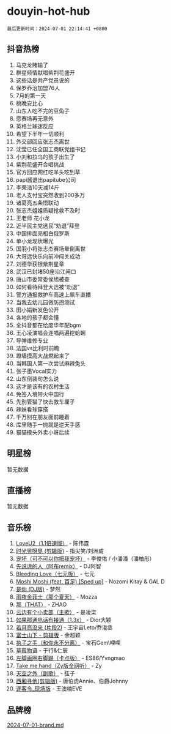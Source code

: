 # douyin-hot-hub

`最后更新时间：2024-07-01 22:14:41 +0800`

## 抖音热榜

1. 马克龙赌输了
1. 群星倾情献唱紫荆花盛开
1. 这些话是共产党员说的
1. 保罗乔治加盟76人
1. 7月的第一天
1. 桃晚安比心
1. 山东人吃不完的豆角子
1. 愿赛场再无意外
1. 英格兰球迷反应
1. 希望下半年一切顺利
1. 外交部回应张志杰离世
1. 沈莹已任全国工商联党组书记
1. 小刘和拉乌的孩子出生了
1. 紫荆花盛开合唱挑战
1. 官方回应网红吃羊头吃到草
1. papi酱退出papitube公司
1. 李荣浩10天减14斤
1. 老人支付宝突然收到200多万
1. 诸葛亮五条悟联动
1. 张志杰姐姐质疑抢救不及时
1. 王老师 花小龙
1. 近半民主党选民“劝退”拜登
1. 中国排面亮相白俄罗斯
1. 单小龙现状曝光
1. 国羽小将张志杰赛场晕倒离世
1. 大哥远快乐向前冲闯关成功
1. 刘德华获银紫荆星章
1. 武汉已封堵50座沿江闸口
1. 唐山市委常委侯旭被查
1. 如何看待拜登大选被“劝退”
1. 警方通报救护车高速上飙车直播
1. 当我去幼儿园做防拐测试
1. 田小娟新发色公开
1. 各地的孩子都会懂
1. 全抖音都在给度华年配bgm
1. 王心凌演唱会连唱两遍挖蛤蜊
1. 导弹维修专业
1. 法国vs比利时前瞻
1. 蹬墙摸高大战燃起来了
1. 当韩国人第一次尝试麻辣兔头
1. 张子墨Vocal实力
1. 山东倒装句怎么说
1. 这才是该有的农村生活
1. 免签入境带火中国行
1. 先别管猫了快去救车厘子
1. 辣妹看球穿搭
1. 千万别在朋友面前睡着
1. 库里随手一抛就是逆天手感
1. 猫猫摸头外卖小哥后续

## 明星榜

暂无数据

## 直播榜

暂无数据

## 音乐榜

1. [LoveU2（1.1倍速版）](https://sf3-cdn-tos.douyinstatic.com/obj/tos-cn-ve-2774/oQMeDffLaEmgMwgCOEMAFCI6INzoFPgWdD0rsa) - 陈伟霆
1. [时光晃呀晃 (剪辑版)](https://sf5-hl-cdn-tos.douyinstatic.com/obj/tos-cn-ve-2774/o8ACeQem3gwI1x3GIYGAfKG0LJebKFRJDwRwyW) - 指尖笑/刘洲成
1. [宠坏（可不可以你把我宠坏）](https://sf5-hl-cdn-tos.douyinstatic.com/obj/tos-cn-ve-2774/ocWI8ft2gd0rAfXKzvKGeMQM6fVLTLfA8UJzwl) - 李俊佑 / 小潘潘（潘柚彤）
1. [先说谎的人（阿布remix）](https://sf6-cdn-tos.douyinstatic.com/obj/tos-cn-ve-2774/owQtOFmAzBgxBKDOYfeCTQTgE9cDORrOQqmCZy) - DJ阿智
1. [Bleeding Love（七元版）](https://sf5-hl-cdn-tos.douyinstatic.com/obj/tos-cn-ve-2774/oEgC9eZFHQ1MfSRnrfkzFp8AayDWqAQMABBgUs) - 七元
1. [Moshi Moshi (feat. 百足) [Sped up]](https://sf3-cdn-tos.douyinstatic.com/obj/tos-cn-ve-2774/ocCPFQcXJLeroaIdQLIGAoeeYM3OAUYGDguHXz) - Nozomi Kitay & GAL D
1. [是你 (DJ版)](https://sf6-cdn-tos.douyinstatic.com/obj/tos-cn-ve-2774/1ec766e572b34c42853ce6315d426850) - 梦然
1. [雨夜金菲士（那个夏天）](https://sf3-cdn-tos.douyinstatic.com/obj/tos-cn-ve-2774/osPmPLDWQBBE2Z6bftCgYwkFaF4pEYEneXaZQs) - Mozza
1. [那（THAT）](https://sf3-cdn-tos.douyinstatic.com/obj/tos-cn-ve-2774/oIIWGeBZCnlGx9tl0gFlCfwlQbj7QWAD8HYAGg) - ZHAO
1. [云边有个小卖部（主歌）](https://sf5-hl-cdn-tos.douyinstatic.com/obj/tos-cn-ve-2774/okvgzOZylLA4WYUHkAhpy5DrCiqAmBjiMIkJp) - 是凌柒
1. [如果那通电话有接通（1.3x）](https://sf3-cdn-tos.douyinstatic.com/obj/tos-cn-ve-2774/ocJeJKhUhAJG8EYZiEFfGFAPkD3beMQ5mwDv1e) - Dior大颖
1. [若月亮没来 (片段2)](https://sf5-hl-cdn-tos.douyinstatic.com/obj/tos-cn-ve-2774/ocQavLLjkCOeDxGyYeIMGgNAIwJ0QXE1Ve3Fzv) - 王宇宙Leto/乔浚丞
1. [富士山下 - 剪辑版](https://sf5-hl-cdn-tos.douyinstatic.com/obj/tos-cn-ve-2774/o4QGmeUZhQXvtC5BDkogeQni8WbdCBUJEYI12v) - 余超颖
1. [执子之手（和你永不分离）](https://sf3-cdn-tos.douyinstatic.com/obj/tos-cn-ve-2774/oU4mUWISThYfqtA61VOl8PAQGeK2LGGQfFCZfY) - 宝石Gem\哩哩
1. [草莓物语](https://sf5-hl-cdn-tos.douyinstatic.com/obj/tos-cn-ve-2774/okynhJ7jEAIIZBfsLgYMEI8QC3WbQNN66RKzhT) - 于行&仁辰
1. [左脚画圈右脚踢（卡点版）](https://sf5-hl-cdn-tos.douyinstatic.com/obj/tos-cn-ve-2774/oAoAIr8BJv8B7W4CEBMsaSfDWrAiF4izwIDMJg) - ES86/Yvngmao
1. [Take me hand（Zy版全网听）](https://sf6-cdn-tos.douyinstatic.com/obj/tos-cn-ve-2774/owyUoUuVpA1I7BiszAYMSqbGseWQw8P7Ea2BiR) - Zy
1. [天空之外（副歌）](https://sf5-hl-cdn-tos.douyinstatic.com/obj/tos-cn-ve-2774/oAYn0BTp8jS8iSyZSHMUWAikyvAWI1c7aiJTr) - 弦子
1. [西厢寻他(剪辑版)](https://sf5-hl-cdn-tos.douyinstatic.com/obj/tos-cn-ve-2774/oUsAVfAQKlRNxEv5qxvIB8o5qmIWUcXbzJKJhw) - 唐伯虎Annie、伯爵Johnny
1. [逐客令_现场版](https://sf5-hl-cdn-tos.douyinstatic.com/obj/tos-cn-ve-2774/okjvqFftEMAIgLPvI8f4MT5CZVyxmDQdBOwjBv) - 王澳楠EVE

## 品牌榜

[2024-07-01-brand.md](2024-07-01-brand.md)
